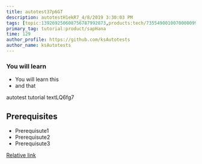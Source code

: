 ```yaml
---
title: autotest37p6GT
description: autotestH1ekR7_4/8/2019 3:30:03 PM
tags: [topic:139269250608756787992873,products:tech/73554900100700000996,tutorial:experience/advanced]
primary_tag: tutorial:product/sapHana
time: 129
author_profile: https://github.com/ksAutotests
author_name: ksAutotests
---
```

### You will learn
- You will learn this
- and that

autotest tutorial textLQ6fg7

## Prerequisites
- Prerequisute1
- Prerequisute2
- Prerequisute3

[Relative link](autotest_tutorialump5f0)
